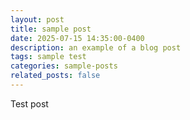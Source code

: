 ```yaml
---
layout: post
title: sample post
date: 2025-07-15 14:35:00-0400
description: an example of a blog post
tags: sample test
categories: sample-posts
related_posts: false
---
```


Test post